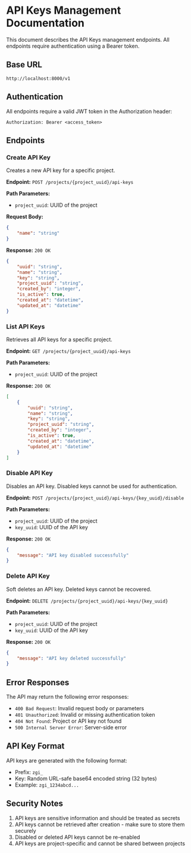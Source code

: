 # API Keys Management Documentation

This document describes the API Keys management endpoints. All endpoints require authentication using a Bearer token.

## Base URL

```
http://localhost:8000/v1
```

## Authentication

All endpoints require a valid JWT token in the Authorization header:

```
Authorization: Bearer <access_token>
```

## Endpoints

### Create API Key

Creates a new API key for a specific project.

**Endpoint:** `POST /projects/{project_uuid}/api-keys`

**Path Parameters:**
- `project_uuid`: UUID of the project

**Request Body:**
```json
{
    "name": "string"
}
```

**Response:** `200 OK`
```json
{
    "uuid": "string",
    "name": "string",
    "key": "string",
    "project_uuid": "string",
    "created_by": "integer",
    "is_active": true,
    "created_at": "datetime",
    "updated_at": "datetime"
}
```

### List API Keys

Retrieves all API keys for a specific project.

**Endpoint:** `GET /projects/{project_uuid}/api-keys`

**Path Parameters:**
- `project_uuid`: UUID of the project

**Response:** `200 OK`
```json
[
    {
        "uuid": "string",
        "name": "string",
        "key": "string",
        "project_uuid": "string",
        "created_by": "integer",
        "is_active": true,
        "created_at": "datetime",
        "updated_at": "datetime"
    }
]
```

### Disable API Key

Disables an API key. Disabled keys cannot be used for authentication.

**Endpoint:** `POST /projects/{project_uuid}/api-keys/{key_uuid}/disable`

**Path Parameters:**
- `project_uuid`: UUID of the project
- `key_uuid`: UUID of the API key

**Response:** `200 OK`
```json
{
    "message": "API key disabled successfully"
}
```

### Delete API Key

Soft deletes an API key. Deleted keys cannot be recovered.

**Endpoint:** `DELETE /projects/{project_uuid}/api-keys/{key_uuid}`

**Path Parameters:**
- `project_uuid`: UUID of the project
- `key_uuid`: UUID of the API key

**Response:** `200 OK`
```json
{
    "message": "API key deleted successfully"
}
```

## Error Responses

The API may return the following error responses:

- `400 Bad Request`: Invalid request body or parameters
- `401 Unauthorized`: Invalid or missing authentication token
- `404 Not Found`: Project or API key not found
- `500 Internal Server Error`: Server-side error

## API Key Format

API keys are generated with the following format:
- Prefix: `zgi_`
- Key: Random URL-safe base64 encoded string (32 bytes)
- Example: `zgi_1234abcd...`

## Security Notes

1. API keys are sensitive information and should be treated as secrets
2. API keys cannot be retrieved after creation - make sure to store them securely
3. Disabled or deleted API keys cannot be re-enabled
4. API keys are project-specific and cannot be shared between projects
